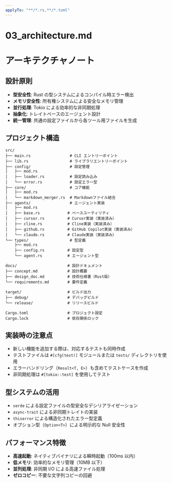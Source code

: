 ```yaml
---
applyTo: "**/*.rs,**/*.toml"
---
```


# 03_architecture.md

# アーキテクチャノート

## 設計原則

- **型安全性**: Rust の型システムによるコンパイル時エラー検出
- **メモリ安全性**: 所有権システムによる安全なメモリ管理
- **並行処理**: Tokio による効率的な非同期処理
- **抽象化**: トレイトベースのエージェント設計
- **統一管理**: 共通の設定ファイルから各ツール用ファイルを生成

## プロジェクト構造

```
src/
├── main.rs                 # CLI エントリーポイント
├── lib.rs                  # ライブラリエントリーポイント
├── config/                 # 設定管理
│   ├── mod.rs
│   ├── loader.rs           # 設定読み込み
│   └── error.rs            # 設定エラー型
├── core/                   # コア機能
│   ├── mod.rs
│   └── markdown_merger.rs  # Markdownファイル結合
├── agents/                 # エージェント実装
│   ├── mod.rs
│   ├── base.rs            # ベースユーティリティ
│   ├── cursor.rs          # Cursor実装（実装済み）
│   ├── cline.rs           # Cline実装（実装済み）
│   ├── github.rs          # GitHub Copilot実装（実装済み）
│   └── claude.rs          # Claude実装（実装済み）
└── types/                  # 型定義
    ├── mod.rs
    ├── config.rs          # 設定型
    └── agent.rs           # エージェント型

docs/                      # 設計ドキュメント
├── concept.md             # 設計概要
├── design_doc.md          # 技術仕様書（Rust版）
└── requirements.md        # 要件定義

target/                    # ビルド出力
├── debug/                 # デバッグビルド
└── release/               # リリースビルド

Cargo.toml                 # プロジェクト設定
Cargo.lock                 # 依存関係ロック
```

## 実装時の注意点

- 新しい機能を追加する際は、対応するテストも同時作成
- テストファイルは `#[cfg(test)]` モジュールまたは `tests/` ディレクトリを使用
- エラーハンドリング（`Result<T, E>`）も含めてテストケースを作成
- 非同期処理は `#[tokio::test]` を使用してテスト

## 型システムの活用

- `serde` による設定ファイルの型安全なデシリアライゼーション
- `async-trait` による非同期トレイトの実装
- `thiserror` による構造化されたエラー型定義
- オプション型（`Option<T>`）による明示的な Null 安全性

## パフォーマンス特徴

- **高速起動**: ネイティブバイナリによる瞬時起動（100ms 以内）
- **低メモリ**: 効率的なメモリ管理（10MB 以下）
- **並列処理**: 非同期 I/O による高速ファイル処理
- **ゼロコピー**: 不要な文字列コピーの回避
